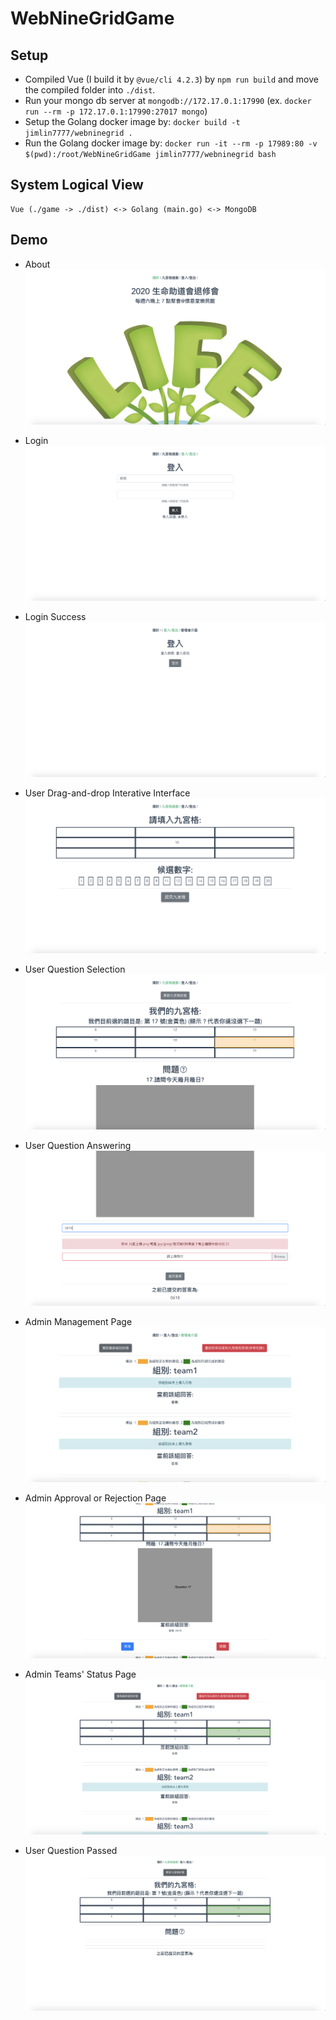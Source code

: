 # WebNineGridGame

## Setup
* Compiled Vue (I build it by `@vue/cli 4.2.3`) by `npm run build` and move the compiled folder into `./dist`.
* Run your mongo db server at `mongodb://172.17.0.1:17990` (ex. `docker run --rm -p 172.17.0.1:17990:27017 mongo`)
* Setup the Golang docker image by: `docker build -t jimlin7777/webninegrid .`
* Run the Golang docker image by: `docker run -it --rm -p 17989:80 -v $(pwd):/root/WebNineGridGame jimlin7777/webninegrid bash`

## System Logical View
```
Vue (./game -> ./dist) <-> Golang (main.go) <-> MongoDB
```

## Demo

* About
![about](./demo/about.png)

* Login
![login](./demo/login.png)

* Login Success
![login\_success](./demo/login_success.png)

* User Drag-and-drop Interative Interface
![dnd](./demo/drag-n-drop.png)

* User Question Selection
![user_selection](./demo/question-selection.png)

* User Question Answering
![user_answering](./demo/question-answering.png)

* Admin Management Page
![admin](./demo/admin_page.png)

* Admin Approval or Rejection Page
![admin_approval](./demo/admin_page_2.png)

* Admin Teams' Status Page
![admin_team_status](./demo/admin_page_3.png)

* User Question Passed
![user_passed](./demo/user-answer-passed.png)
